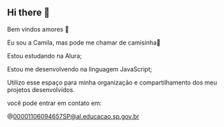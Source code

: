 ## Hi there 👋

Bem vindos amores 🍓

Eu sou a Camila, mas pode me chamar de camisinha💋

Estou estudando na Alura;

Estou me desenvolvendo na linguagem JavaScript;

Utilizo esse espaço para minha organização e compartilhamento dos meu projetos desenvolvidos.

você pode entrar em contato em:

@00001106094657SP@al.educacao.sp.gov.br

<!--
**camisinh/camisinh** is a ✨ _special_ ✨ repository because its `README.md` (this file) appears on your GitHub profile.

Here are some ideas to get you started:

- 🔭 I’m currently working on ...
- 🌱 I’m currently learning ...
- 👯 I’m looking to collaborate on ...
- 🤔 I’m looking for help with ...
- 💬 Ask me about ...
- 📫 How to reach me: ...
- 😄 Pronouns: ...
- ⚡ Fun fact: ...
-->
